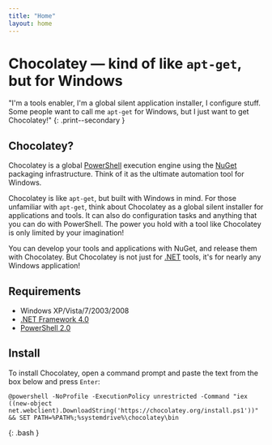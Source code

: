 ```yaml
---
title: "Home"
layout: home
---
```


# Chocolatey — kind of like `apt-get`, but for Windows

"I'm a tools enabler, I'm a global silent application installer, I configure stuff. Some people want to call me `apt-get` for Windows, but I just want to get Chocolatey!"
{: .print--secondary }

## Chocolatey?

Chocolatey is a global [PowerShell](http://technet.microsoft.com/en-us/library/cc731851(v=WS.10).aspx) execution engine using the [NuGet](http://www.nuget.org/) packaging infrastructure. Think of it as the ultimate automation tool for Windows.

Chocolatey is like `apt-get`, but built with Windows in mind. For those unfamiliar with `apt-get`, think about Chocolatey as a global silent installer for applications and tools. It can also do configuration tasks and anything that you can do with PowerShell. The power you hold with a tool like Chocolatey is only limited by your imagination!

You can develop your tools and applications with NuGet, and release them with Chocolatey. But Chocolatey is not just for [.NET](http://www.microsoft.com/net) tools, it's for nearly any Windows application!

## Requirements

- Windows XP/Vista/7/2003/2008
- [.NET Framework 4.0](http://www.microsoft.com/en-us/download/details.aspx?id=17718)
- [PowerShell 2.0](http://www.microsoft.com/en-us/download/details.aspx?id=20430)

## Install

To install Chocolatey, open a command prompt and paste the text from the box below and press <code>Enter</code>:

    @powershell -NoProfile -ExecutionPolicy unrestricted -Command "iex ((new-object net.webclient).DownloadString('https://chocolatey.org/install.ps1'))" && SET PATH=%PATH%;%systemdrive%\chocolatey\bin
{: .bash }
